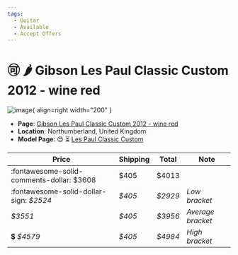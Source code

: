```yaml
---
tags:
  - Guitar
  - Available
  - Accept Offers
---
```


# :accept: :hot_pepper: Gibson Les Paul Classic Custom 2012 - wine red

![image](https://rvb-img.reverb.com/image/upload/s--JKZXzBIf--/a_0/t_card-square/v1669308234/tkx9lqhvpaf7m2nxwy6f.webp){ align=right width="200" }

* **Page**: [Gibson Les Paul Classic Custom 2012 - wine red](https://reverb.com/ca/item/63513947-gibson-les-paul-classic-custom-2012-wine-red)
* **Location**: Northumberland, United Kingdom
* **Model Page**: :heart_eyes: :hourglass_flowing_sand: [Les Paul Classic Custom](../../Models/les-paul-classic-custom.md)


| Price | Shipping  | Total | Note    |
|-------|-----------|-------|---------|
| :fontawesome-solid-comments-dollar: $3608 | $405 | $4013 | |
| :fontawesome-solid-dollar-sign: _$2524_ | _$405_ | _$2929_ | _Low bracket_ |
| _$3551_ | _$405_ | _$3956_ | _Average bracket_ |
| :heavy_dollar_sign: _$4579_ | _$405_ | _$4984_ | _High bracket_ |
